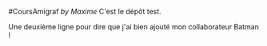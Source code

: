 #CoursAmigraf
*by Maxime*
C'est le dépôt test.

Une deuxième ligne pour dire que j'ai bien ajouté mon collaborateur Batman !
